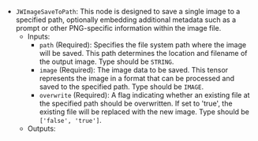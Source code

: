 - `JWImageSaveToPath`: This node is designed to save a single image to a specified path, optionally embedding additional metadata such as a prompt or other PNG-specific information within the image file.
    - Inputs:
        - `path` (Required): Specifies the file system path where the image will be saved. This path determines the location and filename of the output image. Type should be `STRING`.
        - `image` (Required): The image data to be saved. This tensor represents the image in a format that can be processed and saved to the specified path. Type should be `IMAGE`.
        - `overwrite` (Required): A flag indicating whether an existing file at the specified path should be overwritten. If set to 'true', the existing file will be replaced with the new image. Type should be `['false', 'true']`.
    - Outputs:
